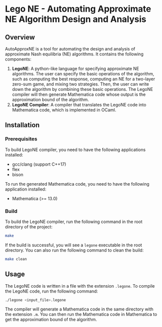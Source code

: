 # Lego NE - Automating Approximate NE Algorithm Design and Analysis

## Overview

AutoApproxNE is a tool for automating the design and analysis of approximate Nash equilibria (NE) algorithms. It contains the following components:

1. **LegoNE**: A python-like language for specifying approximate NE algorithms. The user can specify the basic operations of the algorithm, such as computing the best response, computing an NE for a two-layer zero-sum game, and mixing two strategies. Then, the user can write down the algorithm by combining these basic operations. The LegoNE compiler will then generate Mathematica code whose output is the approximation bound of the algorithm.
2. **LegoNE Compiler**: A compiler that translates the LegoNE code into Mathematica code, which is implemented in OCaml.

## Installation

### Prerequisites

To build LegoNE compiler, you need to have the following applications installed:
- gcc/clang (support C++17)
- flex
- bison

To run the generated Mathematica code, you need to have the following application installed:
- Mathematica (>= 13.0)

### Build

To build the LegoNE compiler, run the following command in the root directory of the project:

```bash
make
```

If the build is successful, you will see a `legone` executable in the root directory. You can also run the following command to clean the build:

```bash
make clean
```

## Usage

The LegoNE code is written in a file with the extension `.legone`. To compile the LegoNE code, run the following command:

```bash
./legone <input_file>.legone
```

The compiler will generate a Mathematica code in the same directory with the extension `.m`. You can then run the Mathematica code in Mathematica to get the approximation bound of the algorithm.

